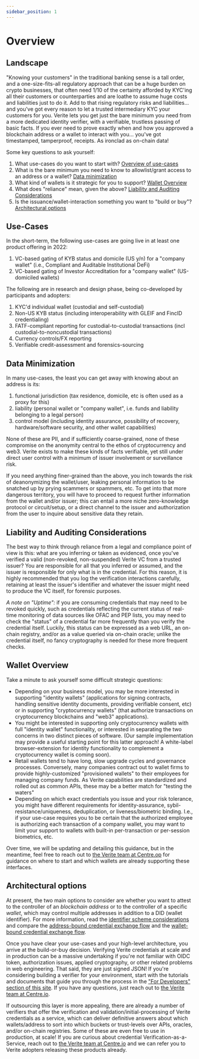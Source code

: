 ```yaml
---
sidebar_position: 1
---
```


# Overview

## Landscape

"Knowing your customers" in the traditional banking sense is a tall order, and a one-size-fits-all regulatory approach that can be a huge burden on crypto businesses, that often need 1/10 of the certainty afforded by KYC'ing all their customers or counterparties and are loathe to assume huge costs and liabilities just to do it.  Add to that rising regulatory risks and liabilities... and you've got every reason to let a trusted intermediary KYC your customers for you. Verite lets you get just the bare minimum you need from a more dedicated identity verifier, with a verifiable, trustless passing of basic facts.  If you ever need to prove exactly when and how you approved a blockchain address or a wallet to interact with you... you've got timestamped, tamperproof, receipts.  As ironclad as on-chain data! 

Some key questions to ask yourself:
1. What use-cases do you want to start with? [Overview of use-cases](#Use-cases)
1. What is the bare minimum you need to know to allowlist/grant access to an address or a wallet? [Data minimization](#data-minimization) 
1. What kind of wallets is it strategic for you to support? [Wallet Overview](#Wallet-Overview)
1. What does "reliance" mean, given the above? [Liability and Auditing Considerations](#liability-and-auditing-considerations)
1. Is the issuance/wallet-interaction something you want to "build or buy"? [Architectural options](#architectural-options)

## Use-Cases

In the short-term, the following use-cases are going live in at least one product offering in 2022:

1. VC-based gating of KYB status and domicile (US y/n) for a "company wallet" (i.e., Compliant and Auditable Institutional DeFi) 
1. VC-based gating of Investor Accreditation for a "company wallet" (US-domiciled wallets) 

The following are in research and design phase, being co-developed by participants and adopters:

1. KYC'd individual wallet (custodial and self-custodial)
1. Non-US KYB status (including interoperability with GLEIF and FincID credentialing)
1. FATF-compliant reporting for custodial-to-custodial transactions (incl custodial-to-noncustodial transactions)
1. Currency controls/FX reporting
1. Verifiable credit-assessment and forensics-sourcing

## Data Minimization

In many use-cases, the least you can get away with knowing about an address is its:
1. functional jurisdiction (tax residence, domicile, etc is often used as a proxy for this)
2. liability (personal wallet or "company wallet", i.e. funds and liability belonging to a legal person)
3. control model (including identity assurance, possibility of recovery, hardware/software security, and other wallet capabilities)

None of these are PII, and if sufficiently coarse-grained, none of these compromise on the anonymity central to the ethos of cryptocurrency and web3.  Verite exists to make these kinds of facts verifiable, yet still under direct user control with a minimum of issuer involvement or surveillance risk.

If you need anything finer-grained than the above, you inch towards the risk of deanonymizing the wallet/user, leaking personal information to be snatched up by prying scammers or spammers, etc.  To get into that more dangerous territory, you will have to proceed to request further information from the wallet and/or issuer; this can entail a more niche zero-knowledge protocol or circuit/setup, or a direct channel to the issuer and authorization from the user to inquire about sensitive data they retain.

## Liability and Auditing Considerations

The best way to think through reliance from a legal and compliance point of view is this: what are you inferring or taken as evidenced, once you've verified a valid (non-revoked, non-suspended) Verite VC from a trusted issuer? You are responsible for all that you inferred or assumed, and the issuer is responsible for only what is in the credential.  For this reason, it is highly recommended that you log the verification interactions carefully, retaining at least the issuer's identifier and whatever the issuer might need to produce the VC itself, for forensic purposes.

*A note on "Uptime":* if you are consuming credentials that may need to be revoked quickly, such as credentials reflecting the current status of real-time monitoring of data sources like OFAC and PEP lists, you may need to check the "status" of a credential far more frequently than you verify the credential itself. Luckily, this status can be expressed as a web URL, an on-chain registry, and/or as a value queried via on-chain oracle; unlike the credential itself, no fancy cryptography is needed for these more frequent checks.

## Wallet Overview

Take a minute to ask yourself some difficult strategic questions: 
* Depending on your business model, you may be more interested in supporting "identity wallets" (applications for signing contracts, handling sensitive identity documents, providing verifiable consent, etc) or in supporting "cryptocurrency wallets" (that authorize transactions on cryptocurrency blockchains and "web3" applications).  
* You might be interested in supporting only cryptocurrency wallets with full "identity wallet" functionality, or interested in separating the two concerns in two distinct pieces of software.  (Our sample implementation may provide a useful starting point for this latter approach! A white-label browser-extension for identity functionality to complement a cryptocurrency wallet is coming soon).
* Retail wallets tend to have long, slow upgrade cycles and governance processes.  Conversely, many companies contract out to wallet firms to provide highly-customized "provisioned wallets" to their employees for managing company funds. As Verite capabilities are standardized and rolled out as common APIs, these may be a better match for "testing the waters"
* Depending on which exact credentials you issue and your risk tolerance, you might have different requirements for identity-assurance, sybil-resistance/uniqueness, deduplication, or liveness/biometric binding.  I.e., if your use-case requires you to be certain that the authorized employee is authorizing each transaction of a company wallet, you may want to limit your support to wallets with built-in per-transaction or per-session biometrics, etc.

Over time, we will be updating and detailing this guidance, but in the meantime, feel free to reach out to [the Verite team at Centre.op](mailto:verite@centre.io) for guidance on where to start and which wallets are already supporting these interfaces.

## Architectural options

At present, the two main options to consider are whether you want to attest to the controller of an *blockchain address* or to the controller of a specific *wallet*, which may control multiple addresses in addition to a DID (wallet identifier).  For more information, read the [identifier scheme considerations](https://verite.id/verite/patterns/identifier#wallet-based-versus-address-based-holder-identification-schemes) and compare the [address-bound credential exchange flow](https://verite.id/verite/patterns/verification-flow#address-bound-verification-flow) and the [wallet-bound credential exchange flow](https://verite.id/verite/patterns/verification-flow#wallet-bound-verification-flow).

Once you have clear your use-cases and your high-level architecture, you arrive at the build-or-buy decision. Verifying Verite credentials at scale and in production can be a massive undertaking if you're not familiar with OIDC token, authorization issues, applied cryptography, or other related problems in web engineering. That said, they are just signed JSON! If you're considering building a verifier for your environment, start with the tutorials and documents that guide you through the process in the ["For Developers" section of this site](https://verite.id/verite/developers/getting-started). If you have any questions, just reach out to [the Verite team at Centre.io](mailto:verite@centre.io).

If outsourcing this layer is more appealing, there are already a number of verifiers that offer the verification and validation/initial-processing of Verite credentials as a service, which can deliver definitive answers about which wallets/address to sort into which buckets or trust-levels over APIs, oracles, and/or on-chain registries. Some of these are even free to use in production, at scale! If you are curious about credential Verification-as-a-Service, reach out to [the Verite team at Centre.io](mailto:verite@centre.io) and we can refer you to Verite adopters releasing these products already.